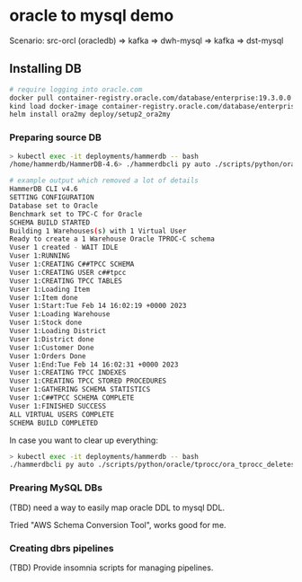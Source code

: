 # oracle to mysql demo

Scenario: src-orcl (oracledb) => kafka => dwh-mysql => kafka => dst-mysql

## Installing DB

```bash
# require logging into oracle.com
docker pull container-registry.oracle.com/database/enterprise:19.3.0.0
kind load docker-image container-registry.oracle.com/database/enterprise:19.3.0.0
helm install ora2my deploy/setup2_ora2my
```

### Preparing source DB

```bash
> kubectl exec -it deployments/hammerdb -- bash
/home/hammerdb/HammerDB-4.6> ./hammerdbcli py auto ./scripts/python/oracle/tprocc/ora_tprocc_buildschema.py

# example output which removed a lot of details
HammerDB CLI v4.6
SETTING CONFIGURATION
Database set to Oracle
Benchmark set to TPC-C for Oracle
SCHEMA BUILD STARTED
Building 1 Warehouses(s) with 1 Virtual User
Ready to create a 1 Warehouse Oracle TPROC-C schema
Vuser 1 created - WAIT IDLE
Vuser 1:RUNNING
Vuser 1:CREATING C##TPCC SCHEMA
Vuser 1:CREATING USER c##tpcc
Vuser 1:CREATING TPCC TABLES
Vuser 1:Loading Item
Vuser 1:Item done
Vuser 1:Start:Tue Feb 14 16:02:19 +0000 2023
Vuser 1:Loading Warehouse
Vuser 1:Stock done
Vuser 1:Loading District
Vuser 1:District done
Vuser 1:Customer Done
Vuser 1:Orders Done
Vuser 1:End:Tue Feb 14 16:02:31 +0000 2023
Vuser 1:CREATING TPCC INDEXES
Vuser 1:CREATING TPCC STORED PROCEDURES
Vuser 1:GATHERING SCHEMA STATISTICS
Vuser 1:C##TPCC SCHEMA COMPLETE
Vuser 1:FINISHED SUCCESS
ALL VIRTUAL USERS COMPLETE
SCHEMA BUILD COMPLETED
```

In case you want to clear up everything:

```bash
> kubectl exec -it deployments/hammerdb -- bash
./hammerdbcli py auto ./scripts/python/oracle/tprocc/ora_tprocc_deleteschema.py
```

### Prearing MySQL DBs

(TBD) need a way to easily map oracle DDL to mysql DDL.

Tried "AWS Schema Conversion Tool", works good for me.


### Creating dbrs pipelines

(TBD) Provide insomnia scripts for managing pipelines.
